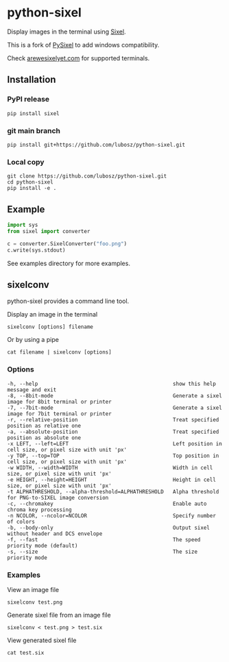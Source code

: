 # python-sixel

Display images in the terminal using [Sixel](https://en.wikipedia.org/wiki/Sixel).

This is a fork of [PySixel](https://github.com/lubosz/python-sixel) to add windows compatibility.

Check [arewesixelyet.com](https://www.arewesixelyet.com/) for supported terminals.

## Installation

### PyPI release
```
pip install sixel
```

### git main branch
```
pip install git+https://github.com/lubosz/python-sixel.git
```

### Local copy
```
git clone https://github.com/lubosz/python-sixel.git
cd python-sixel
pip install -e .
```

## Example

```python
import sys
from sixel import converter

c = converter.SixelConverter("foo.png")
c.write(sys.stdout)
```

See examples directory for more examples.

## sixelconv

python-sixel provides a command line tool.

Display an image in the terminal
```
sixelconv [options] filename
```

Or by using a pipe
```
cat filename | sixelconv [options]
```

### Options

```
-h, --help                                            show this help message and exit
-8, --8bit-mode                                       Generate a sixel image for 8bit terminal or printer
-7, --7bit-mode                                       Generate a sixel image for 7bit terminal or printer
-r, --relative-position                               Treat specified position as relative one
-a, --absolute-position                               Treat specified position as absolute one
-x LEFT, --left=LEFT                                  Left position in cell size, or pixel size with unit 'px'
-y TOP, --top=TOP                                     Top position in cell size, or pixel size with unit 'px'
-w WIDTH, --width=WIDTH                               Width in cell size, or pixel size with unit 'px'
-e HEIGHT, --height=HEIGHT                            Height in cell size, or pixel size with unit 'px'
-t ALPHATHRESHOLD, --alpha-threshold=ALPHATHRESHOLD   Alpha threshold for PNG-to-SIXEL image conversion
-c, --chromakey                                       Enable auto chroma key processing
-n NCOLOR, --ncolor=NCOLOR                            Specify number of colors
-b, --body-only                                       Output sixel without header and DCS envelope
-f, --fast                                            The speed priority mode (default)
-s, --size                                            The size priority mode
```

### Examples

View an image file
```
sixelconv test.png
```

Generate sixel file from an image file
```
sixelconv < test.png > test.six
```

View generated sixel file
```
cat test.six
```
